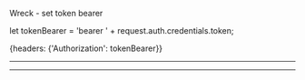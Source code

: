 Wreck - set token bearer

let tokenBearer = 'bearer ' + request.auth.credentials.token;

{headers: {'Authorization': tokenBearer}}

------------------------------------------
-------------------------------------------
